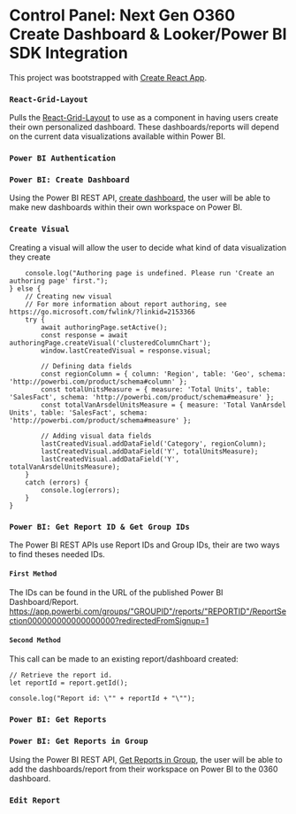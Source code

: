 # Control Panel: Next Gen O360 Create Dashboard & Looker/Power BI SDK Integration

This project was bootstrapped with [Create React App](https://github.com/facebook/create-react-app).


### `React-Grid-Layout`

Pulls the [React-Grid-Layout](https://github.com/react-grid-layout/react-grid-layout#demos) to use as a component in having users create their own personalized dashboard. These dashboards/reports will depend on the current data visualizations available within Power BI.

### `Power BI Authentication`

### `Power BI: Create Dashboard`

Using the Power BI REST API, [create dashboard](https://docs.microsoft.com/en-us/rest/api/power-bi/dashboards/add-dashboard), the user will be able to make new dashboards within their own workspace on Power BI.

### `Create Visual`
Creating a visual will allow the user to decide what kind of data visualization they create
```if (!authoringPage) {
    console.log("Authoring page is undefined. Please run 'Create an authoring page' first.");
} else {
    // Creating new visual
    // For more information about report authoring, see https://go.microsoft.com/fwlink/?linkid=2153366
    try {
        await authoringPage.setActive();
        const response = await authoringPage.createVisual('clusteredColumnChart');
        window.lastCreatedVisual = response.visual;

        // Defining data fields
        const regionColumn = { column: 'Region', table: 'Geo', schema: 'http://powerbi.com/product/schema#column' };
        const totalUnitsMeasure = { measure: 'Total Units', table: 'SalesFact', schema: 'http://powerbi.com/product/schema#measure' };
        const totalVanArsdelUnitsMeasure = { measure: 'Total VanArsdel Units', table: 'SalesFact', schema: 'http://powerbi.com/product/schema#measure' };

        // Adding visual data fields
        lastCreatedVisual.addDataField('Category', regionColumn);
        lastCreatedVisual.addDataField('Y', totalUnitsMeasure);
        lastCreatedVisual.addDataField('Y', totalVanArsdelUnitsMeasure);
    }
    catch (errors) {
        console.log(errors);
    }
}
```


### `Power BI: Get Report ID & Get Group IDs`

The Power BI REST APIs use Report IDs and Group IDs, their are two ways to find theses needed IDs.
#### `First Method`

 The IDs can be found in the URL of the published Power BI Dashboard/Report.
https://app.powerbi.com/groups/"GROUPID"/reports/"REPORTID"/ReportSection000000000000000000?redirectedFromSignup=1
#### `Second Method`
This call can be made to an existing report/dashboard created:
```
// Retrieve the report id.
let reportId = report.getId();

console.log("Report id: \"" + reportId + "\"");
```


### `Power BI: Get Reports`



### `Power BI: Get Reports in Group`
Using the Power BI REST API, [Get Reports in Group](https://docs.microsoft.com/en-us/rest/api/power-bi/reports/get-report-in-group), the user will be able to add the dashboards/report from their workspace on Power BI to the 0360 dashboard.

### `Edit Report`
